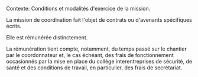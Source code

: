 Contexte: Conditions et modalités d'exercice de la mission.

La mission de coordination fait l'objet de contrats ou d'avenants spécifiques écrits.

Elle est rémunérée distinctement.

La rémunération tient compte, notamment, du temps passé sur le chantier par le coordonnateur et, le cas échéant, des frais de fonctionnement occasionnés par la mise en place du collège interentreprises de sécurité, de santé et des conditions de travail, en particulier, des frais de secrétariat.